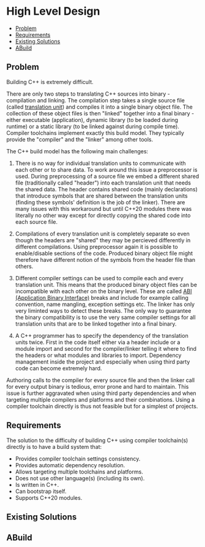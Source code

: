 # High Level Design

- [Problem](#problem)
- [Requirements](#requirements)
- [Existing Solutions](#excisting-solutions)
- [ABuild](#abuild)

## Problem

Building C++ is extremely difficult.

There are only two steps to translating C++ sources into binary - compilation and linking. The compilation step takes a single source file (called [translation unit](https://en.wikipedia.org/wiki/Translation_unit_(programming))) and compiles it into a single binary object file. The collection of these object files is then "linked" together into a final binary - either executable (application), dynamic library (to be loaded during runtime) or a static library (to be linked against during compile time). Compiler toolchains implement exactly this build model. They typically provide the "compiler" and the "linker" among other tools.

The C++ build model has the following main challenges:

1. There is no way for individual translation units to communicate with each other or to share data. To work around this issue a preprocessor is used. During preprocessing of a source file we embed a different shared file (traditionally called "header") into each translation unit that needs the shared data. The header contains shared code (mainly declarations) that introduce symbols that are shared between the translation units (finding these symbols' definition is the job of the linker). There are many issues with this workaround but until C++20 modules there was literally no other way except for directly copying the shared code into each source file.

2. Compilations of every translation unit is completely separate so even though the headers are "shared" they may be percieved differently in different compilations. Using preprocessor again it is possible to enable/disable sections of the code. Produced binary object file might therefore have different notion of the symbols from the header file than others.

3. Different compiler settings can be used to compile each and every translation unit. This means that the produced binary object files can be incompatible with each other on the binary level. These are called [ABI (Application Binary Interface)](https://en.wikipedia.org/wiki/Application_binary_interface) breaks and include for example calling convention, name mangling, exception settings etc. The linker has only very liminted ways to detect these breaks. The only way to guarantee the binary compatibility is to use the very same compiler settings for all translation units that are to be linked together into a final binary.

4. A C++ programmer has to specify the dependency of the translation units twice. First in the code itself either via a header include or a module import and second for the compiler/linker telling it where to find the headers or what modules and libraries to import. Dependency management inside the project and especially when using third party code can become extremely hard.

Authoring calls to the compiler for every source file and then the linker call for every output binary is tedious, error prone and hard to maintain. This issue is further aggravated when using third party dependencies and when targeting multiple compilers and platforms and their combinations. Using a compiler toolchain directly is thus not feasible but for a simplest of projects.

## Requirements

The solution to the difficulty of building C++ using compiler toolchain(s) directly is to have a build system that:

- Provides compiler toolchain settings consistency.
- Provides automatic dependency resolution.
- Allows targeting multiple toolchains and platforms.
- Does not use other language(s) (including its own).
- Is written in C++.
- Can bootstrap itself.
- Supports C++20 modules.

## Existing Solutions



## ABuild


